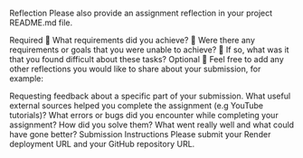 Reflection
Please also provide an assignment reflection in your project README.md file.

Required
🎯 What requirements did you achieve?
🎯 Were there any requirements or goals that you were unable to achieve?
🎯 If so, what was it that you found difficult about these tasks?
Optional
🏹 Feel free to add any other reflections you would like to share about your submission, for example:

Requesting feedback about a specific part of your submission.
What useful external sources helped you complete the assignment (e.g YouTube tutorials)?
What errors or bugs did you encounter while completing your assignment? How did you solve them?
What went really well and what could have gone better?
Submission Instructions
Please submit your Render deployment URL and your GitHub repository URL.
